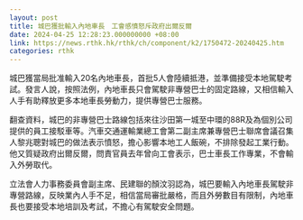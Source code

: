 ```yaml
---
layout: post
title: 城巴獲批輸入內地車長　工會感憤怒斥政府出爾反爾
date: 2024-04-25 12:28:23.000000000 +08:00
link: https://news.rthk.hk/rthk/ch/component/k2/1750472-20240425.htm
categories: rthk
---
```


城巴獲當局批准輸入20名內地車長，首批5人會陸續抵港，並準備接受本地駕駛考試。發言人說，按照法例，內地車長只會駕駛非專營巴士的固定路線，又相信輸入人手有助釋放更多本地車長勞動力，提供專營巴士服務。

翻查資料，城巴的非專營巴士路線包括來往沙田第一城至中環的88R及為個別公司提供的員工接駁車等。汽車交通運輸業總工會第二副主席兼專營巴士聯席會議召集人黎兆聰對城巴的做法表示憤怒，擔心影響本地工人飯碗，不排除發起工業行動。他又質疑政府出爾反爾，問責官員去年曾向工會表示，巴士車長工作專業，不會輸入外勞取代。

立法會人力事務委員會副主席、民建聯的顏汶羽認為，城巴要輸入內地車長駕駛非專營路線，反映業內人手不足，相信當局審批嚴格，而且外勞數目有限制，內地車長也要接受本地培訓及考試，不擔心有駕駛安全問題。
